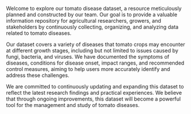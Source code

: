 Welcome to explore our tomato disease dataset, a resource meticulously planned and constructed by our team. Our goal is to provide a valuable information repository for agricultural researchers, growers, and stakeholders by continuously collecting, organizing, and analyzing data related to tomato diseases.

Our dataset covers a variety of diseases that tomato crops may encounter at different growth stages, including but not limited to issues caused by fungi, bacteria, and viruses. We have documented the symptoms of diseases, conditions for disease onset, impact ranges, and recommended control measures, aiming to help users more accurately identify and address these challenges.

We are committed to continuously updating and expanding this dataset to reflect the latest research findings and practical experiences. We believe that through ongoing improvements, this dataset will become a powerful tool for the management and study of tomato diseases.
